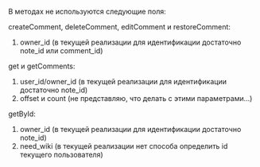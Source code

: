 В методах не используются следующие поля:

createComment, deleteComment, editComment и restoreComment:
1. owner_id (в текущей реализации для идентификации достаточно note_id или comment_id)

get и getComments:
1. user_id/owner_id (в текущей реализации для идентификации достаточно note_id)
2. offset и count (не представляю, что делать с этими параметрами...)

getById:
1. owner_id (в текущей реализации для идентификации достаточно note_id)
2. need_wiki (в текущей реализации нет способа определить id текущего пользователя)